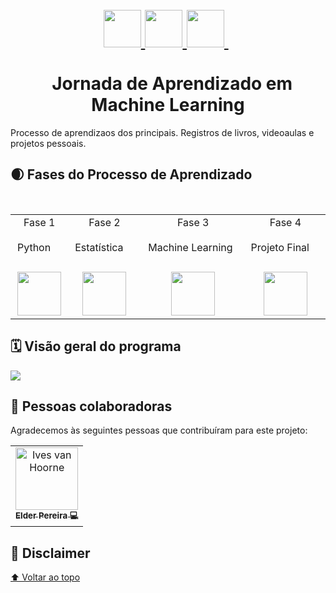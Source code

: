 <h1 id="inicio" align="center">
    <div>
    <a href="https://scikit-learn.org/">
      <img height='60' src="https://upload.wikimedia.org/wikipedia/commons/thumb/0/05/Scikit_learn_logo_small.svg/2560px-Scikit_learn_logo_small.svg.png"/>
    </a>
    <a href="https://pandas.pydata.org/">
      <img height='60' src="https://upload.wikimedia.org/wikipedia/commons/thumb/2/22/Pandas_mark.svg/1200px-Pandas_mark.svg.png"/>
    </a>
    <a href="https://www.tensorflow.org/">
      <img height='60' src="https://upload.wikimedia.org/wikipedia/commons/thumb/2/2d/Tensorflow_logo.svg/1200px-Tensorflow_logo.svg.png"/>
    </a>
  </div>
  <br>
  Jornada de Aprendizado em Machine Learning
</h1>

Processo de aprendizaos dos principais. Registros de livros, videoaulas e projetos pessoais.


## 🌒 Fases do Processo de Aprendizado

<table>
  <tbody>
    <tr>
      <td align="center">Fase 1<br>
        <br>Python
      </td>
      <td align="center">Fase 2<br>
        <br>Estatística
      </td>
      <td align="center">Fase 3<br>
        <br>Machine Learning
      </td>
      <td align="center">Fase 4<br>
        <br> Projeto Final
      </td>
    </tr>
    <tr style="vertical-align: middle;">
            <td align="center" style="padding: 5px 0;">
        <a href="fase 1"><img src="https://upload.wikimedia.org/wikipedia/commons/thumb/c/c3/Python-logo-notext.svg/1200px-Python-logo-notext.svg.png" height="70px"></a>
      </td>
      <td align="center" style="padding: 5px 0;">
        <a href="fase 2"><img src="https://icon-library.com/images/statistics-icon/statistics-icon-23.jpg" height="70px"></a>
      </td>
      <td align="center" style="padding: 5px 0;">
        <a href="fase 3"><img src="https://cdn-icons-png.flaticon.com/512/8637/8637099.png" height="70px"></a>
      </td>
      <td align="center" style="padding: 5px 0;">
        <a href="fase 4"><img src="https://cdn-icons-png.flaticon.com/512/3135/3135682.png" height="70px"></a>
      </td>
    </tr>
  </tbody>
</table>


## 🗓️ Visão geral do programa

![](assets/fases-do-prog-pt-br.png)


<!-- ### n. [Tecnologia n](#)

- [Subtópico 1](#link-para-subtopico-1)
- [Subtópico 2](#link-para-subtopico-2)
- [Subtópico 3](#link-para-subtopico-3) -->



## 🤝 Pessoas colaboradoras

Agradecemos às seguintes pessoas que contribuíram para este projeto:

<table>
  <tr>
    <td align="center"><a href="http://ivesvh.com"><img src="https://avatars.githubusercontent.com/u/65613154?v=4" width="100px;" alt="Ives van Hoorne"/><br /><sub><b>Elder Pereira 💻</b> </tr>
</table>

## 📝 Disclaimer


[⬆ Voltar ao topo](#inicio)<br>